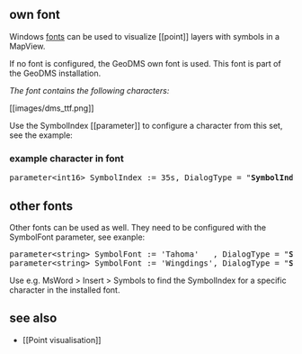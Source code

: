 ## own font

Windows [fonts](https://en.wikipedia.org/wiki/Computer_font) can be used to visualize [[point]] layers with symbols in a MapView. 

If no font is configured, the GeoDMS own font is used. This font is part of the GeoDMS installation.


_The font contains the following characters:_

[[images/dms_ttf.png]]  

Use the SymbolIndex [[parameter]] to configure a character from this set, see the example:

### example character in font

<pre>
parameter&lt;int16&gt; SymbolIndex := 35s, DialogType = "<B>SymbolIndex</B>"; // results in character 35, a house symbol.
</pre>

## other fonts

Other fonts can be used as well. They need to be configured with the SymbolFont parameter, see exanple:

<pre>
parameter&lt;string&gt; SymbolFont := 'Tahoma'   , DialogType = "<B>SymbolFont</B>";
parameter&lt;string&gt; SymbolFont := 'Wingdings', DialogType = "<B>SymbolFont</B>";
</pre>

Use e.g. MsWord > Insert > Symbols to find the SymbolIndex for a specific character in the installed font.

## see also
* [[Point visualisation]]